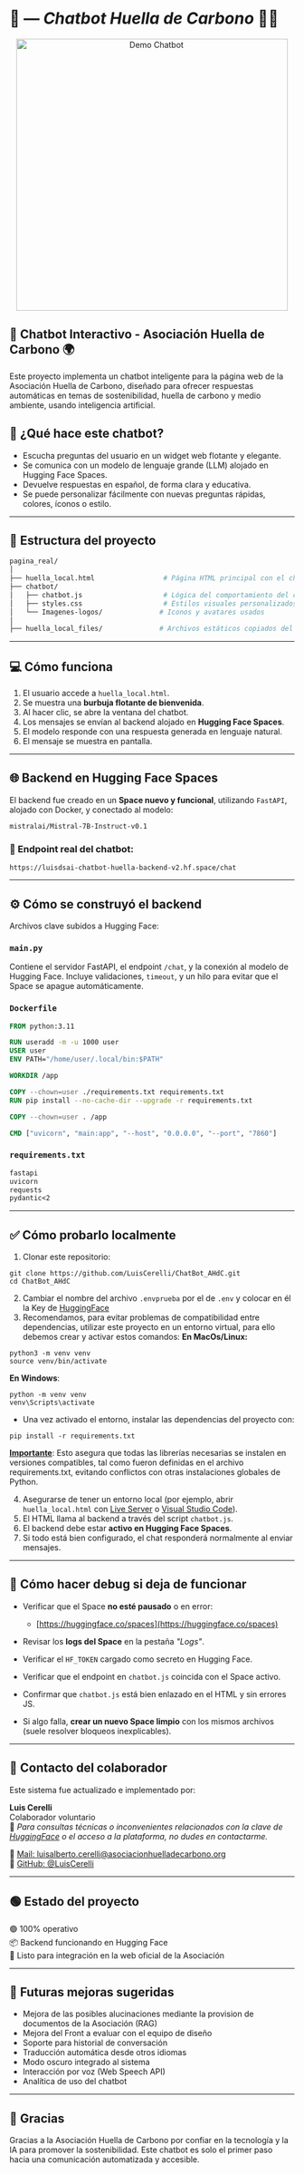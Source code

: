 # 📄 — *Chatbot Huella de Carbono* 🌱🤖
<p align="center">
  <img scr="paginareal/chatbot/Imagenes-logos/Muestra_Chatbot_Real.gif" alt="Demo Chatbot" width="480"/>
</p>

## 🧠 Chatbot Interactivo - Asociación Huella de Carbono 🌍

Este proyecto implementa un chatbot inteligente para la página web de la Asociación Huella de Carbono, diseñado para ofrecer respuestas automáticas en temas de sostenibilidad, huella de carbono y medio ambiente, usando inteligencia artificial.

## 📌 ¿Qué hace este chatbot?

- Escucha preguntas del usuario en un widget web flotante y elegante.
- Se comunica con un modelo de lenguaje grande (LLM) alojado en Hugging Face Spaces.
- Devuelve respuestas en español, de forma clara y educativa.
- Se puede personalizar fácilmente con nuevas preguntas rápidas, colores, íconos o estilo.

---

## 🧱 Estructura del proyecto

```bash
pagina_real/
│
├── huella_local.html                 # Página HTML principal con el chatbot embebido
├── chatbot/
│   ├── chatbot.js                    # Lógica del comportamiento del chatbot (frontend)
│   ├── styles.css                    # Estilos visuales personalizados (burbuja, chat, colores)
│   └── Imagenes-logos/              # Iconos y avatares usados
│
├── huella_local_files/              # Archivos estáticos copiados del sitio original
```

---

## 💻 Cómo funciona

1. El usuario accede a `huella_local.html`.
2. Se muestra una **burbuja flotante de bienvenida**.
3. Al hacer clic, se abre la ventana del chatbot.
4. Los mensajes se envían al backend alojado en **Hugging Face Spaces**.
5. El modelo responde con una respuesta generada en lenguaje natural.
6. El mensaje se muestra en pantalla.

---

## 🌐 Backend en Hugging Face Spaces

El backend fue creado en un **Space nuevo y funcional**, utilizando `FastAPI`, alojado con Docker, y conectado al modelo:

```
mistralai/Mistral-7B-Instruct-v0.1
```

### 🔗 Endpoint real del chatbot:

```
https://luisdsai-chatbot-huella-backend-v2.hf.space/chat
```

---

## ⚙️ Cómo se construyó el backend

Archivos clave subidos a Hugging Face:

### `main.py`

Contiene el servidor FastAPI, el endpoint `/chat`, y la conexión al modelo de Hugging Face. Incluye validaciones, `timeout`, y un hilo para evitar que el Space se apague automáticamente.

### `Dockerfile`

```dockerfile
FROM python:3.11

RUN useradd -m -u 1000 user
USER user
ENV PATH="/home/user/.local/bin:$PATH"

WORKDIR /app

COPY --chown=user ./requirements.txt requirements.txt
RUN pip install --no-cache-dir --upgrade -r requirements.txt

COPY --chown=user . /app

CMD ["uvicorn", "main:app", "--host", "0.0.0.0", "--port", "7860"]
```

### `requirements.txt`

```txt
fastapi
uvicorn
requests
pydantic<2
```

---

## ✅ Cómo probarlo localmente

1. Clonar este repositorio: 
```
git clone https://github.com/LuisCerelli/ChatBot_AHdC.git
cd ChatBot_AHdC
```

2. Cambiar el nombre del archivo ```.envprueba``` por el de ```.env``` y colocar en él la Key de [HuggingFace](https://huggingface.co/LuisDSAI)
3. Recomendamos, para evitar problemas de compatibilidad entre dependencias, utilizar este proyecto en un entorno virtual, para ello debemos crear y activar estos comandos:
**En MacOs/Linux:**
```
python3 -m venv venv
source venv/bin/activate
```
**En Windows**:
```
python -m venv venv
venv\Scripts\activate
```
* Una vez activado el entorno, instalar las dependencias del proyecto con:
```
pip install -r requirements.txt
```
<u>**Importante**</u>: Esto asegura que todas las librerías necesarias se instalen en versiones compatibles, tal como fueron definidas en el archivo requirements.txt, evitando conflictos con otras instalaciones globales de Python.


4. Asegurarse de tener un entorno local (por ejemplo, abrir `huella_local.html` con <u>Live Server</u> o <u>Visual Studio Code</u>).
5. El HTML llama al backend a través del script `chatbot.js`.
6. El backend debe estar **activo en Hugging Face Spaces**.
7. Si todo está bien configurado, el chat responderá normalmente al enviar mensajes.

---

## 🧪 Cómo hacer debug si deja de funcionar

- Verificar que el Space **no esté pausado** o en error:
  - [https://huggingface.co/spaces](https://huggingface.co/spaces)

- Revisar los **logs del Space** en la pestaña *"Logs"*.
- Verificar el `HF_TOKEN` cargado como secreto en Hugging Face.
- Verificar que el endpoint en `chatbot.js` coincida con el Space activo.
- Confirmar que `chatbot.js` está bien enlazado en el HTML y sin errores JS.
- Si algo falla, **crear un nuevo Space limpio** con los mismos archivos (suele resolver bloqueos inexplicables).

---

## 👤 Contacto del colaborador

Este sistema fue actualizado e implementado por:

**Luis Cerelli**  
Colaborador voluntario  
📩 *Para consultas técnicas o inconvenientes relacionados con la clave de [HuggingFace](https://huggingface.co/) o el acceso a la plataforma, no dudes en contactarme.*

📧 [Mail: luisalberto.cerelli@asociacionhuelladecarbono.org](luisalberto.cerelli@asociacionhuelladecarbono.org)  
🔗 [GitHub: @LuisCerelli](https://github.com/LuisCerelli)

---

## 🟢 Estado del proyecto

🟢 100% operativo  
📦 Backend funcionando en Hugging Face  
🌱 Listo para integración en la web oficial de la Asociación

---

## 🧠 Futuras mejoras sugeridas

- Mejora de las posibles alucinaciones mediante la provision de documentos de la Asociación (RAG)
- Mejora del Front a evaluar con el equipo de diseño 
- Soporte para historial de conversación
- Traducción automática desde otros idiomas
- Modo oscuro integrado al sistema
- Interacción por voz (Web Speech API)
- Analítica de uso del chatbot

---

## 🙌 Gracias

Gracias a la Asociación Huella de Carbono por confiar en la tecnología y la IA para promover la sostenibilidad. Este chatbot es solo el primer paso hacia una comunicación automatizada y accesible.



